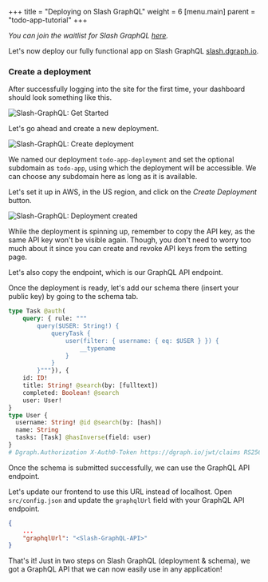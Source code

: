 +++
title = "Deploying on Slash GraphQL"
weight = 6
[menu.main]
    parent = "todo-app-tutorial"
+++

*You can join the waitlist for Slash GraphQL [here](https://dgraph.io/slash-graphql).*

Let's now deploy our fully functional app on Slash GraphQL [slash.dgraph.io](https://slash.dgraph.io).

### Create a deployment

After successfully logging into the site for the first time, your dashboard should look something like this.

![Slash-GraphQL: Get Started](/images/graphql/tutorial/todo/slash-graphql-1.png)

Let's go ahead and create a new deployment.

![Slash-GraphQL: Create deployment](/images/graphql/tutorial/todo/slash-graphql-2.png)

We named our deployment `todo-app-deployment` and set the optional subdomain as
`todo-app`, using which the deployment will be accessible. We can choose any
subdomain here as long as it is available.

Let's set it up in AWS, in the US region, and click on the *Create Deployment* button.

![Slash-GraphQL: Deployment created ](/images/graphql/tutorial/todo/slash-graphql-3.png)

While the deployment is spinning up, remember to copy the API key, as the same API key
won't be visible again. Though, you don't need to worry too much about it since you can
create and revoke API keys from the setting page.

Let's also copy the endpoint, which is our GraphQL API endpoint.

Once the deployment is ready, let's add our schema there (insert your public key) by going to the schema tab.

```graphql
type Task @auth(
    query: { rule: """
        query($USER: String!) {
            queryTask {
                user(filter: { username: { eq: $USER } }) {
                    __typename
                }
            }
        }"""}), {
    id: ID!
    title: String! @search(by: [fulltext])
    completed: Boolean! @search
    user: User!
}
type User {
  username: String! @id @search(by: [hash])
  name: String
  tasks: [Task] @hasInverse(field: user)
}
# Dgraph.Authorization X-Auth0-Token https://dgraph.io/jwt/claims RS256 "<AUTH0-APP-PUBLIC-KEY>"
```

Once the schema is submitted successfully, we can use the GraphQL API endpoint.

Let's update our frontend to use this URL instead of localhost. Open `src/config.json` and update the `graphqlUrl` field with your GraphQL API endpoint.

```json
{
    ...
    "graphqlUrl": "<Slash-GraphQL-API>"
}
```

That's it! Just in two steps on Slash GraphQL (deployment & schema), we got a GraphQL API that we can now easily use in any application!
